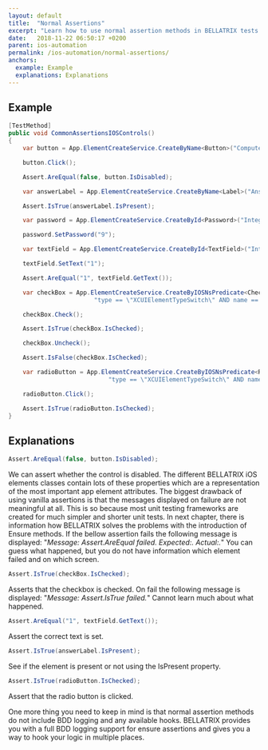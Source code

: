 ```yaml
---
layout: default
title:  "Normal Assertions"
excerpt: "Learn how to use normal assertion methods in BELLATRIX tests."
date:   2018-11-22 06:50:17 +0200
parent: ios-automation
permalink: /ios-automation/normal-assertions/
anchors:
  example: Example
  explanations: Explanations
---
```

Example
-------
```csharp
[TestMethod]
public void CommonAssertionsIOSControls()
{
    var button = App.ElementCreateService.CreateByName<Button>("ComputeSumButton");

    button.Click();

    Assert.AreEqual(false, button.IsDisabled);

    var answerLabel = App.ElementCreateService.CreateByName<Label>("Answer");

    Assert.IsTrue(answerLabel.IsPresent);

    var password = App.ElementCreateService.CreateById<Password>("IntegerB");

    password.SetPassword("9");

    var textField = App.ElementCreateService.CreateById<TextField>("IntegerA");

    textField.SetText("1");

    Assert.AreEqual("1", textField.GetText());

    var checkBox = App.ElementCreateService.CreateByIOSNsPredicate<CheckBox>(
						"type == \"XCUIElementTypeSwitch\" AND name == \"All-day\"");

    checkBox.Check();

    Assert.IsTrue(checkBox.IsChecked);

    checkBox.Uncheck();

    Assert.IsFalse(checkBox.IsChecked);

    var radioButton = App.ElementCreateService.CreateByIOSNsPredicate<RadioButton>(
							"type == \"XCUIElementTypeSwitch\" AND name == \"All-day\"");

    radioButton.Click();

    Assert.IsTrue(radioButton.IsChecked);
}
```

Explanations
------------
```csharp
Assert.AreEqual(false, button.IsDisabled);
```
We can assert whether the control is disabled. The different BELLATRIX iOS elements classes contain lots of these properties which are a representation of the most important app element attributes. The biggest drawback of using vanilla assertions is that the messages displayed on failure are not meaningful at all. This is so because most unit testing frameworks are created for much simpler and shorter unit tests. In next chapter, there is information how BELLATRIX solves the problems with the introduction of Ensure methods. If the bellow assertion fails the following message is displayed: "*Message: Assert.AreEqual failed. Expected:<false>. Actual:<true>.*"
You can guess what happened, but you do not have information which element failed and on which screen.
```csharp
Assert.IsTrue(checkBox.IsChecked);
```
Asserts that the checkbox is checked. On fail the following message is displayed: "*Message: Assert.IsTrue failed.*"
Cannot learn much about what happened.
```csharp
Assert.AreEqual("1", textField.GetText());
```
Assert the correct text is set.
```csharp
Assert.IsTrue(answerLabel.IsPresent);
```
See if the element is present or not using the IsPresent property.
```csharp
Assert.IsTrue(radioButton.IsChecked);
```
Assert that the radio button is clicked.

One more thing you need to keep in mind is that normal assertion methods do not include BDD logging and any available hooks. BELLATRIX provides you with a full BDD logging support for ensure assertions and gives you a way to hook your logic in multiple places.